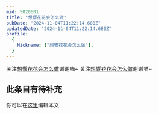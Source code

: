 ```yaml
---
mid: 5020601
title: "想響花花会怎么做"
pubDate: "2024-11-04T11:22:14.680Z"
updatedDate: "2024-11-04T11:22:14.680Z"
profile:
  {
    Nickname: ["想響花花会怎么做"],
  }
---
```


关注[想響花花会怎么做](https://space.bilibili.com/5020601)谢谢喵~ 关注[想響花花会怎么做](https://space.bilibili.com/5020601)谢谢喵~

## 此条目有待补充
你可以在[这里](https://github.com/Yuhanawa/VTuber.ICU-Content/edit/master/v/想響花花会怎么做/index.md)编辑本文
